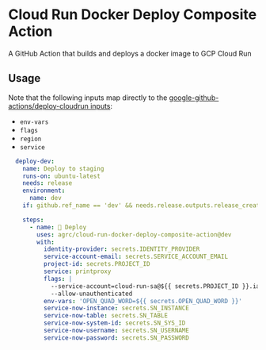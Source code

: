 # Cloud Run Docker Deploy Composite Action

A GitHub Action that builds and deploys a docker image to GCP Cloud Run

## Usage

Note that the following inputs map directly to the [google-github-actions/deploy-cloudrun inputs](https://github.com/google-github-actions/deploy-cloudrun#inputs):

* `env-vars`
* `flags`
* `region`
* `service`

```yml
  deploy-dev:
    name: Deploy to staging
    runs-on: ubuntu-latest
    needs: release
    environment:
      name: dev
    if: github.ref_name == 'dev' && needs.release.outputs.release_created

    steps:
      - name: 🚀 Deploy
        uses: agrc/cloud-run-docker-deploy-composite-action@dev
        with:
          identity-provider: secrets.IDENTITY_PROVIDER
          service-account-email: secrets.SERVICE_ACCOUNT_EMAIL
          project-id: secrets.PROJECT_ID
          service: printproxy
          flags: |
            --service-account=cloud-run-sa@${{ secrets.PROJECT_ID }}.iam.gserviceaccount.com
            --allow-unauthenticated
          env-vars: 'OPEN_QUAD_WORD=${{ secrets.OPEN_QUAD_WORD }}'
          service-now-instance: secrets.SN_INSTANCE
          service-now-table: secrets.SN_TABLE
          service-now-system-id: secrets.SN_SYS_ID
          service-now-username: secrets.SN_USERNAME
          service-now-password: secrets.SN_PASSWORD
```
